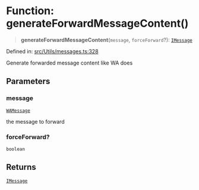 # Function: generateForwardMessageContent()

> **generateForwardMessageContent**(`message`, `forceForward`?): [`IMessage`](../namespaces/proto/interfaces/IMessage.md)

Defined in: [src/Utils/messages.ts:328](https://github.com/Fokusdotid/bail/blob/043003e0dc220c8f52aef36f90c7026f3a192427/src/Utils/messages.ts#L328)

Generate forwarded message content like WA does

## Parameters

### message

[`WAMessage`](../type-aliases/WAMessage.md)

the message to forward

### forceForward?

`boolean`

## Returns

[`IMessage`](../namespaces/proto/interfaces/IMessage.md)
